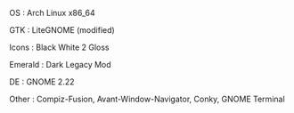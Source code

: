 OS
:  Arch Linux x86_64

GTK
:  LiteGNOME (modified)

Icons
:  Black White 2 Gloss

Emerald
:  Dark Legacy Mod

DE
:  GNOME 2.22

Other
:  Compiz-Fusion, Avant-Window-Navigator, Conky, GNOME Terminal

